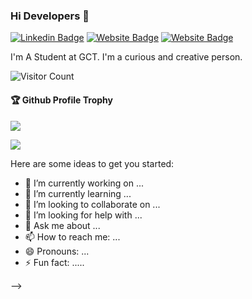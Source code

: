 ### Hi Developers 👋


[![Linkedin Badge](https://img.shields.io/badge/-Merlin-blue?style=flat-square&logo=Linkedin&logoColor=white&link=https://www.linkedin.com/in/merlin-deborah-67b718228/)](https://www.linkedin.com/in/merlin-deborah-67b718228/)
[![Website Badge](https://img.shields.io/badge/WebSite-Merlin-green)](https://merlia19.github.io/merlia191/)
[![Website Badge](https://img.shields.io/badge/StackOverflow-Merlin-yellow)](https://stackoverflow.com/users/18102431/merlia-)

I'm
A Student at GCT.
I'm a curious and creative person.


![Visitor Count](https://profile-counter.glitch.me/merlia/count.svg)

<div>
  <h4>🏆 Github Profile Trophy</h4>
  <a href="https://github.com/ryo-ma/github-profile-trophy">
    <img src="https://github-profile-trophy.vercel.app/?username=merlia19&column=7"/>
  </a>
</div>



![](https://activity-graph.herokuapp.com/graph?username=merlia19&theme=react-dark&area=true)



Here are some ideas to get you started:

- 🔭 I’m currently working on ...
- 🌱 I’m currently learning ...
- 👯 I’m looking to collaborate on ...
- 🤔 I’m looking for help with ...
- 💬 Ask me about ...
- 📫 How to reach me: ...
- 😄 Pronouns: ...
- ⚡ Fun fact: .....

-->
